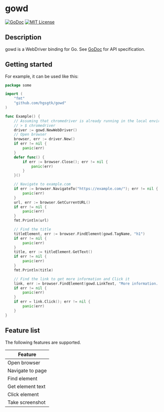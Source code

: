 # gowd

[![GoDoc](https://godoc.org/github.com/hgsgtk/gowd?status.svg)](https://godoc.org/github.com/hgsgtk/gowd)
[![MIT License](https://img.shields.io/github/license/hgsgtk/gowd)](https://github.com/hgsgtk/gowd/blob/main/LICENSE)

## Description

gowd is a WebDriver binding for Go. See [GoDoc](https://godoc.org/github.com/hgsgtk/gowd) for API specification.

## Getting started

For example, it can be used like this:

```go
package some

import (
	"fmt"
	"github.com/hgsgtk/gowd"
)

func Example() {
	// Assuming that chromedriver is already running in the local environment
	// > $ chromedriver
	driver := gowd.NewWebDriver()
	// Open browser
	browser, err := driver.New()
	if err != nil {
		panic(err)
	}
	defer func() {
		if err := browser.Close(); err != nil {
			panic(err)
		}
	}()

	// Navigate to example.com
	if err := browser.NavigateTo("https://example.com/"); err != nil {
		panic(err)
	}
	url, err := browser.GetCurrentURL()
	if err != nil {
		panic(err)
	}
	fmt.Println(url)

	// Find the title
	titleElement, err := browser.FindElement(gowd.TagName, "h1")
	if err != nil {
		panic(err)
	}
	title, err := titleElement.GetText()
	if err != nil {
		panic(err)
	}
	fmt.Println(title)

	// Find the link to get more information and Click it
	link, err := browser.FindElement(gowd.LinkText, "More information...")
	if err != nil {
		panic(err)
	}
	if err = link.Click(); err != nil {
		panic(err)
	}
}
```

## Feature list

The following features are supported.

|Feature|
|---|
|Open browser|
|Navigate to page|
|Find element|
|Get element text|
|Click element|
|Take screenshot|
